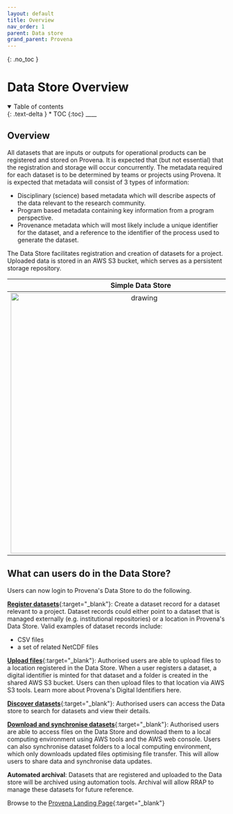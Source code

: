 ```yaml
---
layout: default
title: Overview
nav_order: 1
parent: Data store
grand_parent: Provena
---
```


{: .no_toc }

# Data Store Overview

<details  open markdown="block">
  <summary>
    Table of contents
  </summary>
{: .text-delta }
* TOC
{:toc}
____
</details>

## Overview

All datasets that are inputs or outputs for operational products can be registered and stored on Provena. It is expected that (but not essential) that the registration and storage will occur concurrently. The metadata required for each dataset is to be determined by teams or projects using Provena. It is expected that metadata will consist of 3 types of information:

-   Disciplinary (science) based metadata which will describe aspects of the data relevant to the research community.
-   Program based metadata containing key information from a program perspective.
-   Provenance metadata which will most likely include a unique identifier for the dataset, and a reference to the identifier of the process used to generate the dataset.

The Data Store facilitates registration and creation of datasets for a project. Uploaded data is stored in an AWS S3 bucket, which serves as a persistent storage repository.

|                                      Simple Data Store                                      |
| :-----------------------------------------------------------------------------------------: |
| <img src="../../assets/images/data_store/Data_Store_simple.jpg" alt="drawing" width="600"/> |

## What can users do in the Data Store?

Users can now login to Provena's Data Store to do the following.

[**Register datasets**](./registering-a-dataset.md){:target="\_blank"}: Create a dataset record for a dataset relevant to a project. Dataset records could either point to a dataset that is managed externally (e.g. institutional repositories) or a location in Provena's Data Store. Valid examples of dataset records include:

-   CSV files
-   a set of related NetCDF files

[**Upload files**](./uploading-a-dataset.md){:target="\_blank"}: Authorised users are able to upload files to a location registered in the Data Store. When a user registers a dataset, a digital identifier is minted for that dataset and a folder is created in the shared AWS S3 bucket. Users can then upload files to that location via AWS S3 tools. Learn more about Provena's Digital Identifiers here.

[**Discover datasets**](./viewing-a-dataset.md){:target="\_blank"}: Authorised users can access the Data store to search for datasets and view their details.

[**Download and synchronise datasets**](./downloading-datasets.md){:target="\_blank"}: Authorised users are able to access files on the Data Store and download them to a local computing environment using AWS tools and the AWS web console. Users can also synchronise dataset folders to a local computing environment, which only downloads updated files optimising file transfer. This will allow users to share data and synchronise data updates.

**Automated archival**: Datasets that are registered and uploaded to the Data store will be archived using automation tools. Archival will allow RRAP to manage these datasets for future reference.

Browse to the [Provena Landing Page](https://mds.gbrrestoration.org/){:target="\_blank"}
